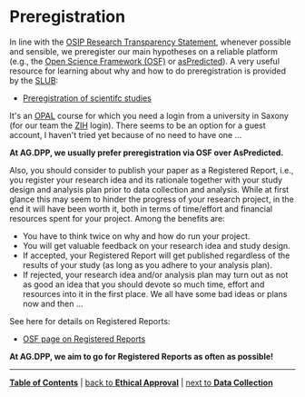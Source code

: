# Preregistration

In line with the [OSIP Research Transparency Statement](https://tu-dresden.de/mn/psychologie/die-fakultaet/open-science/osip-research-transparency-statement), whenever possible and sensible, we preregister our main hypotheses on a reliable platform (e.g., the [Open Science Framework (OSF)](https://osf.io/prereg) or [asPredicted](https://aspredicted.org)). 
A very useful resource for learning about why and how to do preregistration is provided by the [SLUB](https://www.slub-dresden.de/):

- [Preregistration of scientifc studies](https://bildungsportal.sachsen.de/opal/auth/RepositoryEntry/31574065165/CourseNode/1628044732527501003)

It's an [OPAL](https://bildungsportal.sachsen.de/opal/shiblogin) course for which you need a login from a university in Saxony (for our team the [ZIH](https://tu-dresden.de/zih) login). There seems to be an option for a guest account, I haven't tried yet because of no need to have one ... 

**At AG.DPP, we usually prefer preregistration via OSF over AsPredicted.**

Also, you should consider to publish your paper as a Registered Report, i.e., you register your research idea and its rationale together with your study design and analysis plan prior to data collection and analysis. While at first glance this may seem to hinder the progress of your research project, in the end it will have been worth it, both in terms of time/effort and financial resources spent for your project. Among the benefits are:

- You have to think twice on why and how do run your project.
- You will get valuable feedback on your research idea and study design.
- If accepted, your Registered Report will get published regardless of the results of your study (as long as you adhere to your analysis plan).
- If rejected, your research idea and/or analysis plan may turn out as not as good an idea that you should devote so much time, effort and resources into it in the first place. We all have some bad ideas or plans now and then ... 

See here for details on Registered Reports:

- [OSF page on Registered Reports](https://www.cos.io/initiatives/registered-reports)

**At AG.DPP, we aim to go for Registered Reports as often as possible!** 

---

[**Table of Contents**](#README.md) | [back to **Ethical Approval**](08_Ethical_approval.md) | [next to **Data Collection**](10_Data_collection.md)
